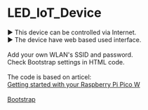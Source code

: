 # LED_IoT_Device

:arrow_forward: This device can be controlled via Internet.<br>
:arrow_forward: The device have web based used interface.
<br><br>
Add your own WLAN's SSID and password.<br>
Check Bootstrap settings in HTML code.
<br><br>
The code is based on articel:<br>
<a href="https://projects.raspberrypi.org/en/projects/get-started-pico-w/0"
			target="_blank">Getting started with your Raspberry Pi Pico W</a>
<br><br>
<a href="https://getbootstrap.com/"	target="_blank">Bootstrap</a>
